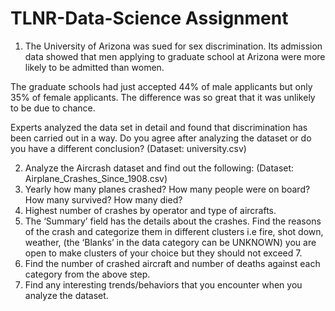 # TLNR-Data-Science Assignment

1.	The University of Arizona was sued for sex discrimination. Its admission data showed that 
men applying to graduate school at Arizona were more likely to be admitted than women.

   The graduate schools had just accepted 44% of male applicants but only 35% of female 
applicants. The difference was so great that it was unlikely to be due to chance.

   Experts analyzed the data set in detail and found that discrimination has been carried
out in a way. Do you agree after analyzing the dataset or  do you have a different conclusion? 
(Dataset: university.csv)

2.	Analyze the Aircrash dataset and find out the following: 
(Dataset: Airplane_Crashes_Since_1908.csv)
  1. Yearly how many planes crashed? How many people were on board? How many survived? 
How many died?
  2. Highest number of crashes by operator and type of aircrafts.
  3. The ‘Summary’ field has the details about the crashes. Find the reasons of the crash and 
categorize them in different clusters i.e fire, shot down, weather, (the ‘Blanks’ in 
the data category can be UNKNOWN) you are open to make clusters of your choice but they 
should not exceed 7.
  4. Find the number of crashed aircraft and number of deaths against each category from 
the above step.
  5. Find any interesting trends/behaviors that you encounter when you analyze the dataset.

